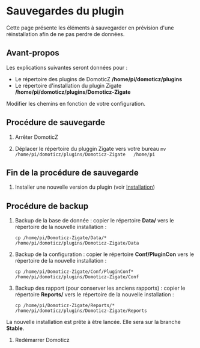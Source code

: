 # Sauvegardes du plugin

Cette page présente les éléments à sauvegarder en prévision d'une réinstallation afin de ne pas perdre de données.



## Avant-propos

Les explications suivantes seront données pour :

* Le répertoire des plugins de DomoticZ __/home/pi/domoticz/plugins__ 
* Le répertoire d'installation du plugin Zigate __/home/pi/domoticz/plugins/Domoticz-Zigate__

Modifier les chemins en fonction de votre configuration.


## Procédure de sauvegarde

1. Arrêter DomoticZ

1. Déplacer le répertoire du pluggin Zigate vers votre bureau `mv /home/pi/domoticz/plugins/Domoticz-Zigate   /home/pi`

## Fin de la procédure de sauvegarde

1. Installer une nouvelle version du plugin (voir [Installation](Installation.md))

## Procédure de backup

1. Backup de la base de donnée : copier le répertoire __Data/__ vers le répertoire de la nouvelle installation :

   ```
   cp /home/pi/Domoticz-Zigate/Data/* /home/pi/domoticz/plugins/Domoticz-Zigate/Data
   ```
   
1. Backup de la configuration : copier le répertoire __Conf/PluginCon__ vers le répertoire de la nouvelle installation :

   ```
   cp /home/pi/Domoticz-Zigate/Conf/PluginConf* /home/pi/domoticz/plugins/Domoticz-Zigate/Conf
   ```
   
1. Backup des rapport (pour conserver les anciens rapports) : copier le répertoire __Reports/__ vers le répertoire de la nouvelle installation :

   ```
   cp /home/pi/Domoticz-Zigate/Reports/* /home/pi/domoticz/plugins/Domoticz-Zigate/Reports
   ```
  
 La nouvelle installation est prête à être lancée. Elle sera sur la branche __Stable__.

1. Redémarrer Domoticz
